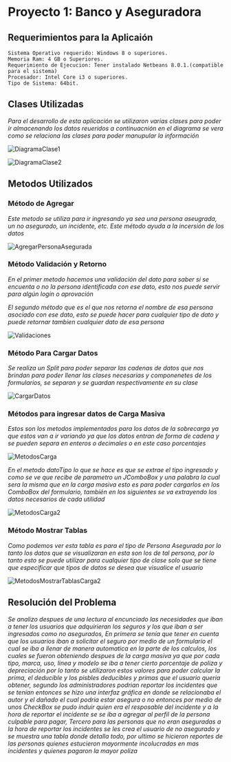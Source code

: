 # Proyecto 1: Banco y Aseguradora

## Requerimientos para la Aplicaión
```
Sistema Operativo requerido: Windows 8 o superiores.
Memoria Ram: 4 GB o Superiores.
Requerimiento de Ejecucion: Tener instalado Netbeans 8.0.1.(compatible para el sistema)
Procesador: Intel Core i3 o superiores.
Tipo de Sistema: 64bit.
```

## Clases Utilizadas
_Para el desarrollo de esta aplicación se utilizaron varias clases para poder ir almacenando los datos reueridos a continuacnión en el diagrama se vera como se relaciona las clases para poder manupular la información_

![DiagramaClase1](IMAGENES/DiagramaClase1.jpg)

![DiagramaClase2](IMAGENES/DiagramaClase2.jpg)

## Metodos Utilizados


### Método de Agregar
_Este metodo se utiliza para ir ingresando ya sea una persona aseugrada, un no asegurado, un incidente, etc. Este método ayuda a la incersión de los datos_

![AgregarPersonaAsegurada](IMAGENES/AgregarPersonaAsegurada.jpg)

### Método Validación y Retorno

_En el primer metodo hacemos una validación del dato para saber si se encuenta o no la persona identificada con ese dato, esto nos puede servir para algún login o aprovación_

_El segundo método que es el que nos retorna el nombre de esa persona asociado con ese dato, esto se puede hacer para cualquier tipo de dato y puede retornar tambien cualquier dato de esa persona_

![Validaciones](IMAGENES/Validaciones.jpg)

### Método Para Cargar Datos

_Se realiza un Split para poder separar las cadenas de datos que nos brindan para poder llenar las clases necesarias y componenetes de los formularios, se separan y se guardan respectivamente en su clase_

![CargarDatos](IMAGENES/CargarDatos.jpg)

### Métodos para ingresar datos de Carga Masiva

_Estos son los metodos implementados para los datos de la sobrecarga ya que estos van a ir variando ya que los datos entran de forma de cadena y se pueden separa en enteros o decimales o en este caso porcentajes_

![MetodosCarga](IMAGENES/MetodosCarga.jpg)

_En el metodo datoTipo lo que se hace es que se extrae el tipo ingresado y como se ve que recibe de parametro un JComboBox y una palabra la cual sera la misma que en la carga masiva esto es para poder cargarlos en los ComboBox del formulario, también en los siguientes se va extrayendo los datos necesarios de cada utilidad_

![MetodosCarga2](IMAGENES/MetodosCarga2.jpg)

### Método Mostrar Tablas

_Como podemos ver esta tabla es para el tipo de Persona Asegurada por lo tanto los datos que se visualizaran en esta son los de tal persona, por lo tanto esto se puede utilizar para cualquier tipo de clase solo que se tiene que especificar que tipos de datos se desea que visualice el usuario_

![MetodosMostrarTablasCarga2](IMAGENES/MostrarTablas.jpg)


## Resolución del Problema

_Se analizo despues de una lectura al encunciado las necesidades que iban a tener los usuarios que adquirieran los seguros y los que iban a ser ingresados como no asegurados, En primera se tenía que tener en cuenta que los usuarios iban a solicitar el seguro por medio de un formulario el cual se iba a llenar de manera automatica en la parte de los calculos, los cuales se fueron obteniendo despues de la carga masiva ya que por cada tipo, marca, uso, linea y modelo se iba a tener cierto porcentaje de poliza y depreciación por lo tanto se utilizaron estos valores para poder calcular la prima, el deducible y los pisbles deducibles y primas que el usuario queria obtener, segundo los administradores podrian reportar los incidentes que se tenían entonces se hizo una interfaz gráfica en donde se relacionaba el autor y el dañado el cual podria estar asegura o no entonces por medio de unos CheckBox se pudo induir quien era el resposable del incidente y a la hora de reportar el incidente se se iba a agregar al perfil de la persona culpable para pagar, Tercero para las personas que no eran aseguradas a la hora de reportar los incidentes se les crea el usuario de no asegurado y se muestra una tabla donde detalla todo, por ultimo se hicieron reportes de las personas quienes estucieron mayormente incolucradas en mas incidentes y quienes pagaron la mayor poliza_